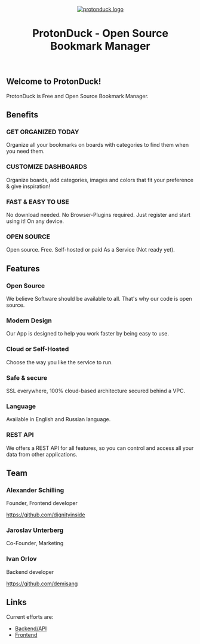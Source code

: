 <p align="center">
    <a href="https://github.com/protonduck" target="_blank">
        <img src="https://avatars0.githubusercontent.com/u/92161833" alt="protonduck logo">
    </a>
    <h1 align="center">ProtonDuck - Open Source Bookmark Manager</h1>
    <br>
</p>

## Welcome to ProtonDuck!

ProtonDuck is Free and Open Source Bookmark Manager.

## Benefits

### GET ORGANIZED TODAY

Organize all your bookmarks on boards with categories to find them when you need them.

### CUSTOMIZE DASHBOARDS

Organize boards, add categories, images and colors that fit your preference & give inspiration!

### FAST & EASY TO USE

No download needed. No Browser-Plugins required. Just register and start using it! On any device.

### OPEN SOURCE

Open source. Free. Self-hosted or paid As a Service (Not ready yet).

## Features

### Open Source

We believe Software should be available to all. That's why our code is open source.

### Modern Design

Our App is designed to help you work faster by being easy to use.

### Cloud or Self-Hosted

Choose the way you like the service to run.

### Safe & secure

SSL everywhere, 100% cloud-based architecture secured behind a VPC.

### Language

Available in English and Russian language.

### REST API

We offers a REST API for all features, so you can control and access all your data from other applications.

## Team

### Alexander Schilling

Founder, Frontend developer

https://github.com/dignityinside

### Jaroslav Unterberg

Co-Founder, Marketing

### Ivan Orlov

Backend developer

https://github.com/demisang

## Links

Current efforts are:

- [Backend/API](https://github.com/protonduck/backend)
- [Frontend](https://github.com/protonduck/frontend)
